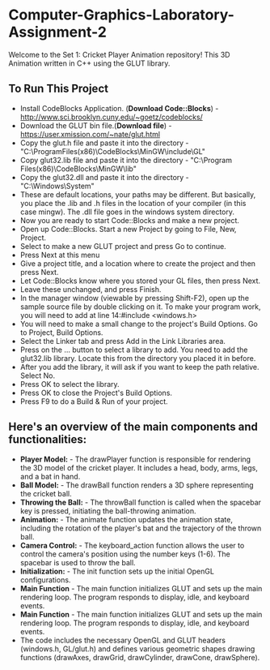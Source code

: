 # Computer-Graphics-Laboratory-Assignment-2
Welcome to the Set 1: Cricket Player Animation repository! This 3D Animation written in C++ using the GLUT library.



## To Run This Project
* Install CodeBlocks Application. (**Download Code::Blocks**) - http://www.sci.brooklyn.cuny.edu/~goetz/codeblocks/
* Download the GLUT bin file.(**Download file**) -https://user.xmission.com/~nate/glut.html
* Copy the glut.h file and paste it into the directory - "C:\ProgramFiles(x86)\CodeBlocks\MinGW\include\GL"
* Copy glut32.lib file and paste it into the directory - "C:\Program Files(x86)\CodeBlocks\MinGW\lib"
* Copy the glut32.dll and paste it into the directory - "C:\Windows\System"
* These are default locations, your paths may be different. But basically, you place the .lib and .h
files in the location of your compiler (in this case mingw). The .dll file goes in the windows
system directory.
* Now you are ready to start Code::Blocks and make a new project.
* Open up Code::Blocks. Start a new Project by going to File, New, Project.
* Select to make a new GLUT project and press Go to continue.
* Press Next at this menu
* Give a project title, and a location where to create the project and then press Next.
* Let Code::Blocks know where you stored your GL files, then press Next.
* Leave these unchanged, and press Finish.
* In the manager window (viewable by pressing Shift-F2), open up the sample source file by double
clicking on it. To make your program work, you will need to add at line 14:#include <windows.h>
* You will need to make a small change to the project's Build Options. Go to Project, Build Options.
* Select the Linker tab and press Add in the Link Libraries area.
* Press on the ... button to select a library to add. You need to add the glut32.lib library. Locate this from the directory you placed it in before.
* After you add the library, it will ask if you want to keep the path relative. Select No.
* Press OK to select the library.
* Press OK to close the Project's Build Options.
* Press F9 to do a Build & Run of your project.

## Here's an overview of the main components and functionalities:
* **Player Model:** - The drawPlayer function is responsible for rendering the 3D model of the cricket player. It includes a head, body, arms, legs, and a bat in hand.
* **Ball Model:** - The drawBall function renders a 3D sphere representing the cricket ball.
* **Throwing the Ball:** - The throwBall function is called when the spacebar key is pressed, initiating the ball-throwing animation.
* **Animation:** -  The animate function updates the animation state, including the rotation of the player's bat and the trajectory of the thrown ball.
* **Camera Control:** -  The keyboard_action function allows the user to control the camera's position using the number keys (1-6). The spacebar is used to throw the ball.
* **Initialization:** -  The init function sets up the initial OpenGL configurations.
* **Main Function** -  The main function initializes GLUT and sets up the main rendering loop. The program responds to display, idle, and keyboard events.
* **Main Function** -  The main function initializes GLUT and sets up the main rendering loop. The program responds to display, idle, and keyboard events.
* The code includes the necessary OpenGL and GLUT headers (windows.h, GL/glut.h) and defines various geometric shapes drawing functions (drawAxes, drawGrid, drawCylinder, drawCone, 
  drawSphere).
